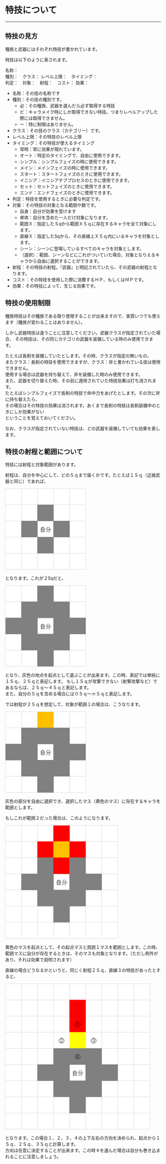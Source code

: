 # 特技について

---

## 特技の見方

種族と武器にはそれぞれ特技が書かれています。

特技は以下のように表されます。

名称：  
種別：　クラス：  レベル上限：　タイミング：  
判定：　対象：　射程：　コスト：
効果：

+ 名称：その技の名称です
+ 種別：その技の種別です。  
  + 必：その種族、武器を選んだら必ず取得する特技  
  + ビ：キャラメイク時にしか取得できない特技。つまりレベルアップした際には取得できません。  
  + ー：特に制限はありません。
+ クラス：その技のクラス（カテゴリー）です。
+ レベル上限：その特技のレベル上限
+ タイミング：その特技が使えるタイミング
    + 常時：常に効果が現れています。  
    + オート：特定のタイミングで、自由に使用できます。  
    + シンプル：シンプルフェイズの時に使用できます。  
    + メイン：メインフェイズの時に使用できます。  
    + スタート：スタートフェイズのときに使用できます。  
    + イニシア：イニシアチブプロセスのときに使用できます。  
    + セット：セットフェイズのときに使用できます。
    + エンド：エンドフェイズのときに使用できます。
+ 判定：特技を使用するときに必要な判定です。
+ 対象：その特技の対象となる範囲や数です。
    + 自身：自分が効果を受けます  
    + 単体：自分を含めた一人だけ対象になります。  
    + 範囲Ｘ：指定したＳqから範囲ＸＳｑに存在するキャラを全て対象にします。    
    + 直線Ｘ：指定したSqから、その直線上ＸＳｑ内にいるキャラを対象とします。
    + シーン：シーンに登場しているすべてのキャラを対象とします。
    + （選択）：範囲、シーンなどにこれがついていた場合、対象となりえるキャラから自由に選択することができます。
+ 射程：その特技の射程。『武器』と明記されていたら、その武器の射程となります。
+ コスト：その特技を使用した際に消費するＨＰ、もしくはＭＰです。
+ 効果：その特技によって、生じる効果です。

## 特技の使用制限

種族特技はその種族である限り使用することが出来ますので、実質いつでも使えます（種族が変わることはありません）。

しかし武器特技は違うことに注意してください。武器クラスが指定されていた場合、
その特技は、その同じカテゴリの武器を装備している時のみ使用できます。

たとえば長剣を装備していたとします。その時、クラスが指定の無いもの、  
またクラス：長剣の特技を使用できますが、クラス：斧と書かれている技は使用できません。  
使用する場合は武器を持ち替えて、斧を装備した時のみ使用できます。  
また、武器を切り替えた時、その前に適用されていた特技効果は打ち消されます。  
たとえばシンプルフェイズで長剣の特技で命中力をあげたとします。その次に斧に持ち替えたら、  
その場合はその特技の効果は消されます。あくまで長剣の特技は長剣装備中のときにしか効果がない  
ということを覚えておいてください。

なお、クラスが指定されていない特技は、どの武器を装備していても効果を表します。

## 特技の射程と範囲について

特技には射程と対象範囲があります。

射程は、自分を中心にして、どのＳｑまで届くかです。たとえば１Ｓｑ（近接武器と同じ）であれば、

![１マス範囲](img/skillindex1.png)

となります。これが２Sqだと、

![２マス範囲](img/skillindex2.png)

となり、灰色の地点を起点として選ぶことが出来ます。この時、表記では単純に１Ｓｑ、２Ｓｑと表記します。
もし１Ｓｑが攻撃できない（射撃攻撃など）であるならば、２Ｓｑ～４Ｓｑと表記します。  
また、自分のＳｑを含める場合には０Ｓｑ～ｎＳｑと表記します。

では射程が２Ｓｑを想定して、対象が範囲１の場合は、こうなります。

![特定の範囲](img/skillindex3.png)

灰色の部分を自由に選択でき、選択したマス（黄色のマス）に存在するキャラを範囲とします。

もしこれが範囲２だった場合は、このようになります。

![特定の範囲](img/skillindex4.png)

黄色のマスを起点として、その起点マスと周囲１マスを範囲とします。この時、範囲マスに自分が存在するときは、そのマスも対象となります。（ただし例外があり、それは効果で説明されます）

直線の場合どうなるかというと、同じく射程２Ｓｑ、直線３の特技があったとすると、

![特定の範囲](img/skillindex5.png)

となります。この場合１、２，３，４の上下左右の方向を決められ、起点から１Ｓｑ、２Ｓｑ、３Ｓｑと計算します。  
方向は任意に決定することが出来ます。この時４を選んだ場合は自分も巻き込まれることに注意しましょう。
